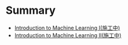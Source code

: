 # Summary

* [Introduction to Machine Learning I\(施工中\)](/01.md)
* [Introduction to Machine Learning II\(施工中\)](/02.md)



